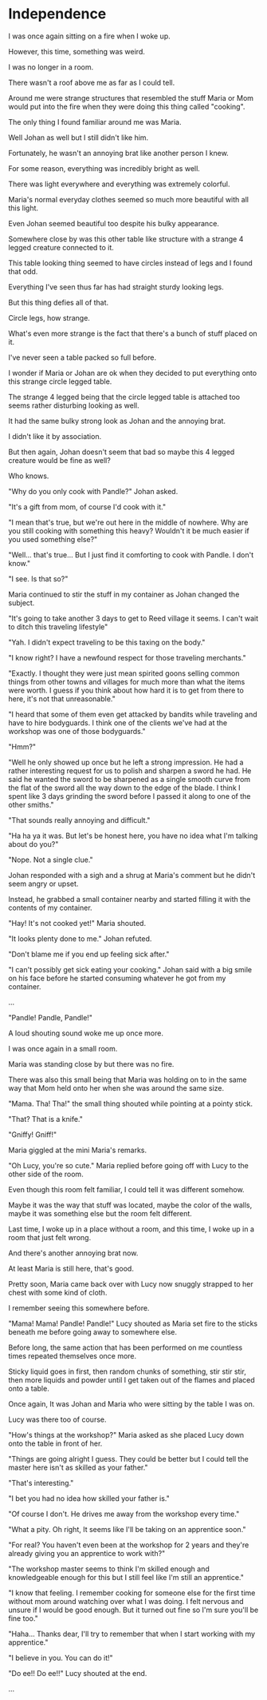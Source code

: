 # **Independence**

I was once again sitting on a fire when I woke up.

However, this time, something was weird.

I was no longer in a room.

There wasn't a roof above me as far as I could tell.

Around me were strange structures that resembled the stuff Maria or Mom would put into the fire when they were doing this thing called "cooking".

The only thing I found familiar around me was Maria.

Well Johan as well but I still didn't like him.

Fortunately, he wasn't an annoying brat like another person I knew.

For some reason, everything was incredibly bright as well.

There was light everywhere and everything was extremely colorful.

Maria's normal everyday clothes seemed so much more beautiful with all this light.

Even Johan seemed beautiful too despite his bulky appearance.

Somewhere close by was this other table like structure with a strange 4 legged creature connected to it.

This table looking thing seemed to have circles instead of legs and I found that odd.

Everything I've seen thus far has had straight sturdy looking legs.

But this thing defies all of that.

Circle legs, how strange.

What's even more strange is the fact that there's a bunch of stuff placed on it.

I've never seen a table packed so full before.

I wonder if Maria or Johan are ok when they decided to put everything onto this strange circle legged table.

The strange 4 legged being that the circle legged table is attached too seems rather disturbing looking as well.

It had the same bulky strong look as Johan and the annoying brat.

I didn't like it by association.

But then again, Johan doesn't seem that bad so maybe this 4 legged creature would be fine as well?

Who knows.

"Why do you only cook with Pandle?" Johan asked.

"It's a gift from mom, of course I'd cook with it."

"I mean that's true, but we're out here in the middle of nowhere. Why are you still cooking with something this heavy? Wouldn't it be much easier if you used something else?"

"Well... that's true... But I just find it comforting to cook with Pandle. I don't know."

"I see. Is that so?"

Maria continued to stir the stuff in my container as Johan changed the subject.

"It's going to take another 3 days to get to Reed village it seems. I can't wait to ditch this traveling lifestyle"

"Yah. I didn't expect traveling to be this taxing on the body."

"I know right? I have a newfound respect for those traveling merchants."

"Exactly. I thought they were just mean spirited goons selling common things from other towns and villages for much more than what the items were worth. I guess if you think about how hard it is to get from there to here, it's not that unreasonable."

"I heard that some of them even get attacked by bandits while traveling and have to hire bodyguards. I think one of the clients we've had at the workshop was one of those bodyguards."

"Hmm?"

"Well he only showed up once but he left a strong impression. He had a rather interesting request for us to polish and sharpen a sword he had. He said he wanted the sword to be sharpened as a single smooth curve from the flat of the sword all the way down to the edge of the blade. I think I spent like 3 days grinding the sword before I passed it along to one of the other smiths."

"That sounds really annoying and difficult."

"Ha ha ya it was. But let's be honest here, you have no idea what I'm talking about do you?"

"Nope. Not a single clue."

Johan responded with a sigh and a shrug at Maria's comment but he didn't seem angry or upset.

Instead, he grabbed a small container nearby and started filling it with the contents of my container.

"Hay! It's not cooked yet!" Maria shouted.

"It looks plenty done to me." Johan refuted.

"Don't blame me if you end up feeling sick after."

"I can't possibly get sick eating your cooking." Johan said with a big smile on his face before he started consuming whatever he got from my container.

...

"Pandle! Pandle, Pandle!"

A loud shouting sound woke me up once more.

I was once again in a small room.

Maria was standing close by but there was no fire.

There was also this small being that Maria was holding on to in the same way that Mom held onto her when she was around the same size.

"Mama. Tha! Tha!" the small thing shouted while pointing at a pointy stick.

"That? That is a knife."

"Gniffy! Gniff!"

Maria giggled at the mini Maria's remarks.

"Oh Lucy, you're so cute." Maria replied before going off with Lucy to the other side of the room.

Even though this room felt familiar, I could tell it was different somehow.

Maybe it was the way that stuff was located, maybe the color of the walls, maybe it was something else but the room felt different.

Last time, I woke up in a place without a room, and this time, I woke up in a room that just felt wrong.

And there's another annoying brat now.

At least Maria is still here, that's good.

Pretty soon, Maria came back over with Lucy now snuggly strapped to her chest with some kind of cloth.

I remember seeing this somewhere before.

"Mama! Mama! Pandle! Pandle!" Lucy shouted as Maria set fire to the sticks beneath me before going away to somewhere else.

Before long, the same action that has been performed on me countless times repeated themselves once more.

Sticky liquid goes in first, then random chunks of something, stir stir stir, then more liquids and powder until I get taken out of the flames and placed onto a table.

Once again, It was Johan and Maria who were sitting by the table I was on.

Lucy was there too of course.

"How's things at the workshop?" Maria asked as she placed Lucy down onto the table in front of her.

"Things are going alright I guess. They could be better but I could tell the master here isn't as skilled as your father."

"That's interesting."

"I bet you had no idea how skilled your father is."

"Of course I don't. He drives me away from the workshop every time."

"What a pity. Oh right, It seems like I'll be taking on an apprentice soon."

"For real? You haven't even been at the workshop for 2 years and they're already giving you an apprentice to work with?"

"The workshop master seems to think I'm skilled enough and knowledgeable enough for this but I still feel like I'm still an apprentice."

"I know that feeling. I remember cooking for someone else for the first time without mom around watching over what I was doing. I felt nervous and unsure if I would be good enough. But it turned out fine so I'm sure you'll be fine too."

"Haha... Thanks dear, I'll try to remember that when I start working with my apprentice."

"I believe in you. You can do it!"

"Do ee!! Do ee!!" Lucy shouted at the end.

...